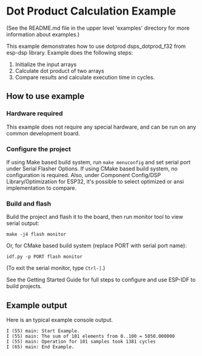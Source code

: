 # Dot Product Calculation Example 

(See the README.md file in the upper level 'examples' directory for more information about examples.)

This example demonstrates how to use dotprod dsps_dotprod_f32 from esp-dsp library. Example does the following steps:

1. Initialize the input arrays
2. Calculate dot product of two arrays
3. Compare results and calculate execution time in cycles.

## How to use example

### Hardware required

This example does not require any special hardware, and can be run on any common development board.

### Configure the project

If using Make based build system, run `make menuconfig` and set serial port under Serial Flasher Options. 
If using CMake based build system, no configuration is required.
Also, under Component Config/DSP Library/Optimization for ESP32, it's possible to select optimized or ansi implementation to compare. 

### Build and flash

Build the project and flash it to the board, then run monitor tool to view serial output:

```
make -j4 flash monitor
```

Or, for CMake based build system (replace PORT with serial port name):

```
idf.py -p PORT flash monitor
```

(To exit the serial monitor, type ``Ctrl-]``.)

See the Getting Started Guide for full steps to configure and use ESP-IDF to build projects.

## Example output

Here is an typical example console output. 

```
I (55) main: Start Example.
I (55) main: The sum of 101 elements from 0..100 = 5050.000000
I (55) main: Operation for 101 samples took 1381 cycles
I (65) main: End Example.
```
